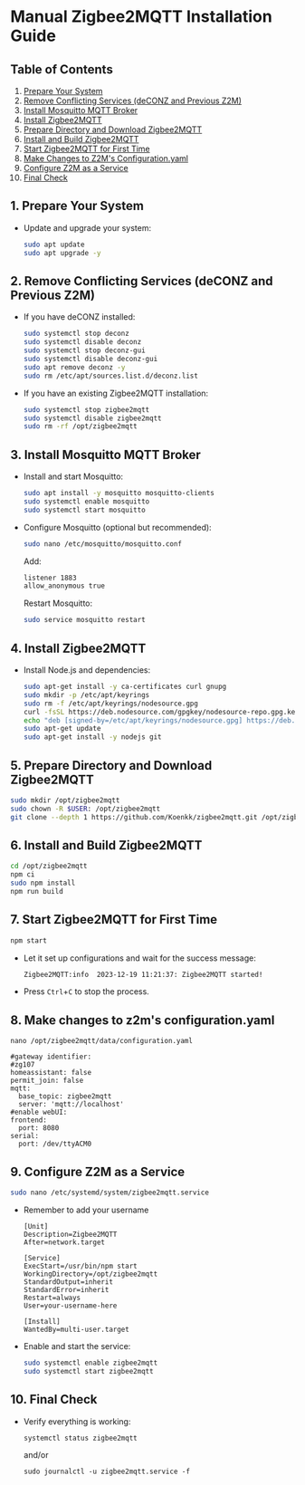 # Manual Zigbee2MQTT Installation Guide

## Table of Contents
1. [Prepare Your System](#1-prepare-your-system)
2. [Remove Conflicting Services (deCONZ and Previous Z2M)](#2-remove-conflicting-services-deconz-and-previous-z2m)
3. [Install Mosquitto MQTT Broker](#3-install-mosquitto-mqtt-broker)
4. [Install Zigbee2MQTT](#4-install-zigbee2mqtt)
5. [Prepare Directory and Download Zigbee2MQTT](#5-prepare-directory-and-download-zigbee2mqtt)
6. [Install and Build Zigbee2MQTT](#6-install-and-build-zigbee2mqtt)
7. [Start Zigbee2MQTT for First Time](#7-start-zigbee2mqtt-for-first-time)
8. [Make Changes to Z2M's Configuration.yaml](#8-make-changes-to-z2ms-configurationyaml)
9. [Configure Z2M as a Service](#9-configure-z2m-as-a-service)
10. [Final Check](#10-final-check)

## 1. Prepare Your System
- Update and upgrade your system:
  ```bash
  sudo apt update
  sudo apt upgrade -y
  ```

## 2. Remove Conflicting Services (deCONZ and Previous Z2M)
- If you have deCONZ installed:
  ```bash
  sudo systemctl stop deconz
  sudo systemctl disable deconz
  sudo systemctl stop deconz-gui
  sudo systemctl disable deconz-gui
  sudo apt remove deconz -y
  sudo rm /etc/apt/sources.list.d/deconz.list
  ```
- If you have an existing Zigbee2MQTT installation:
  ```bash
  sudo systemctl stop zigbee2mqtt
  sudo systemctl disable zigbee2mqtt
  sudo rm -rf /opt/zigbee2mqtt
  ```

## 3. Install Mosquitto MQTT Broker
- Install and start Mosquitto:
  ```bash
  sudo apt install -y mosquitto mosquitto-clients
  sudo systemctl enable mosquitto
  sudo systemctl start mosquitto
  ```
- Configure Mosquitto (optional but recommended):
  ```bash
  sudo nano /etc/mosquitto/mosquitto.conf
  ```
  Add:
  ```bash
  listener 1883
  allow_anonymous true
  ```
  Restart Mosquitto:
  ```bash
  sudo service mosquitto restart
  ```

## 4. Install Zigbee2MQTT
- Install Node.js and dependencies:
  ```bash
  sudo apt-get install -y ca-certificates curl gnupg
  sudo mkdir -p /etc/apt/keyrings
  sudo rm -f /etc/apt/keyrings/nodesource.gpg
  curl -fsSL https://deb.nodesource.com/gpgkey/nodesource-repo.gpg.key | sudo gpg --dearmor -o /etc/apt/keyrings/nodesource.gpg
  echo "deb [signed-by=/etc/apt/keyrings/nodesource.gpg] https://deb.nodesource.com/node_20.x nodistro main" | sudo tee /etc/apt/sources.list.d/nodesource.list
  sudo apt-get update
  sudo apt-get install -y nodejs git
  ```

## 5. Prepare Directory and Download Zigbee2MQTT
  ```bash
  sudo mkdir /opt/zigbee2mqtt
  sudo chown -R $USER: /opt/zigbee2mqtt
  git clone --depth 1 https://github.com/Koenkk/zigbee2mqtt.git /opt/zigbee2mqtt
  ```
  
## 6. Install and Build Zigbee2MQTT
  ```bash
  cd /opt/zigbee2mqtt
  npm ci 
  sudo npm install
  npm run build
  ```

## 7. Start Zigbee2MQTT for First Time
  ```bash
  npm start
  ```
- Let it set up configurations and wait for the success message:
  ```bash
  Zigbee2MQTT:info  2023-12-19 11:21:37: Zigbee2MQTT started!
  ```
- Press `Ctrl`+`C` to stop the process.

## 8. Make changes to z2m's configuration.yaml
  ```
  nano /opt/zigbee2mqtt/data/configuration.yaml
  ```
  ~~~
  #gateway identifier:
  #zg107
  homeassistant: false
  permit_join: false
  mqtt:
    base_topic: zigbee2mqtt
    server: 'mqtt://localhost'
  #enable webUI:
  frontend:
    port: 8080
  serial:
    port: /dev/ttyACM0
  ~~~

## 9. Configure Z2M as a Service
  ```bash
  sudo nano /etc/systemd/system/zigbee2mqtt.service
  ```
- Remember to add your username
  ```
  [Unit]
  Description=Zigbee2MQTT
  After=network.target
  
  [Service]
  ExecStart=/usr/bin/npm start
  WorkingDirectory=/opt/zigbee2mqtt
  StandardOutput=inherit
  StandardError=inherit
  Restart=always
  User=your-username-here
  
  [Install]
  WantedBy=multi-user.target
  ```
- Enable and start the service:
  ```bash
  sudo systemctl enable zigbee2mqtt
  sudo systemctl start zigbee2mqtt
  ```

## 10. Final Check
- Verify everything is working:
  ```
  systemctl status zigbee2mqtt
  ```
  and/or
  ```
  sudo journalctl -u zigbee2mqtt.service -f
  ```
